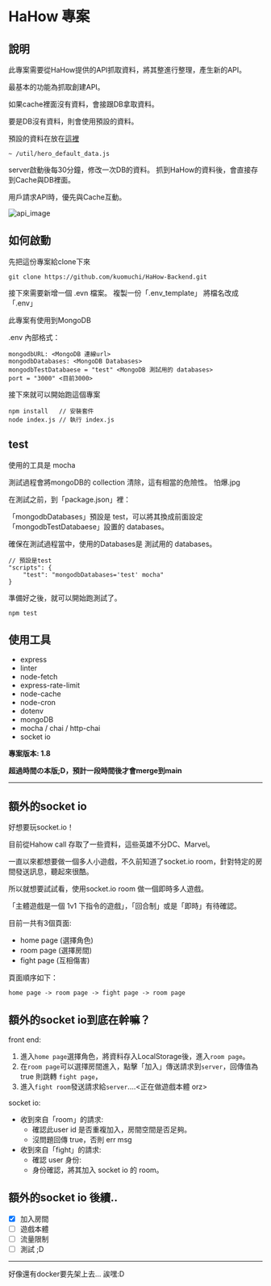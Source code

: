 # HaHow 專案

## 說明
此專案需要從HaHow提供的API抓取資料，將其整進行整理，產生新的API。

最基本的功能為抓取創建API。

如果cache裡面沒有資料，會接跟DB拿取資料。

要是DB沒有資料，則會使用預設的資料。

預設的資料在放在[這裡](./util/hero_default_data.js)

```
~ /util/hero_default_data.js
```

server啟動後每30分鐘，修改一次DB的資料。
抓到HaHow的資料後，會直接存到Cache與DB裡面。

用戶請求API時，優先與Cache互動。

![api_image](https://user-images.githubusercontent.com/42135910/126902609-26d5305f-8fdf-426c-8344-4c15542cacc6.gif)


## 如何啟動
先把這份專案給clone下來
```
git clone https://github.com/kuomuchi/HaHow-Backend.git
```
接下來需要新增一個 .evn 檔案。
複製一份「.env_template」
將檔名改成「.env」

此專案有使用到MongoDB

.env 內部格式：
```
mongodbURL: <MongoDB 連線url>
mongodbDatabases: <MongoDB Databases>
mongodbTestDatabaese = "test" <MongoDB 測試用的 databases>
port = "3000" <目前3000>
```

接下來就可以開始跑這個專案

```
npm install   // 安裝套件
node index.js // 執行 index.js
```

## test
使用的工具是 mocha

測試過程會將mongoDB的 collection 清除，這有相當的危險性。 怕爆.jpg

在測試之前，到「package.json」裡：

「mongodbDatabases」預設是 test，可以將其換成前面設定 「mongodbTestDatabaese」設置的 databases。

確保在測試過程當中，使用的Databases是 測試用的 databases。

```
// 預設是test
"scripts": {
    "test": "mongodbDatabases='test' mocha"
}
```

準備好之後，就可以開始跑測試了。

```
npm test
```


## 使用工具
* express
* linter
* node-fetch
* express-rate-limit
* node-cache
* node-cron
* dotenv
* mongoDB
* mocha / chai / http-chai
* socket io

**專案版本: 1.8**


**超過時間の本版;D，預計一段時間後才會merge到main**

*****

## 額外的socket io
好想要玩socket.io！

目前從Hahow call 存取了一些資料，這些英雄不分DC、Marvel。

一直以來都想要做一個多人小遊戲，不久前知道了socket.io room，針對特定的房間發送訊息，聽起來很酷。

所以就想要試試看，使用socket.io room 做一個即時多人遊戲。

「主體遊戲是一個 1v1 下指令的遊戲」，「回合制」或是「即時」有待確認。

目前一共有3個頁面:
- home page (選擇角色)
- room page (選擇房間)
- fight page (互相傷害)

頁面順序如下：
```
home page -> room page -> fight page -> room page
```

## 額外的socket io到底在幹嘛？
front end:
1. 進入`home page`選擇角色，將資料存入LocalStorage後，進入`room page`。
2. 在`room page`可以選擇房間進入，點擊「加入」傳送請求到`server`，回傳值為 true 則跳轉 `fight page`，
3. 進入`fight room`發送請求給`server`....<正在做遊戲本體 orz>


socket io:
- 收到來自「room」的請求: 
  - 確認此user id 是否重複加入，房間空間是否足夠。
  - 沒問題回傳 true，否則 err msg
- 收到來自「fight」的請求:
  - 確認 user 身份:
  - 身份確認，將其加入 socket io 的 room。

## 額外的socket io 後續..
- [x] 加入房間
- [ ] 遊戲本體
- [ ] 流量限制
- [ ] 測試 ;D

*****

好像還有docker要先架上去... 誒嘿:D